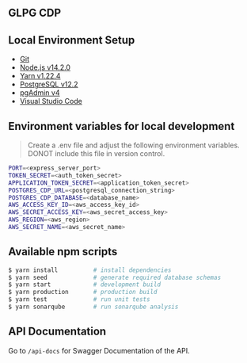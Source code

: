 ## GLPG CDP

## Local Environment Setup
- [Git](https://git-scm.com/)
- [Node.js v14.2.0](https://nodejs.org/en/)
- [Yarn v1.22.4](https://classic.yarnpkg.com/en/docs/install/#windows-stable)
- [PostgreSQL v12.2](https://www.enterprisedb.com/downloads/postgres-postgresql-downloads)
- [pgAdmin v4](https://www.pgadmin.org/)
- [Visual Studio Code](https://code.visualstudio.com/)

## Environment variables for local development
> Create a .env file and adjust the following environment variables. DONOT include this file in version control.

```bash
PORT=<express_server_port>
TOKEN_SECRET=<auth_token_secret>
APPLICATION_TOKEN_SECRET=<application_token_secret>
POSTGRES_CDP_URL=<postgresql_connection_string>
POSTGRES_CDP_DATABASE=<database_name>
AWS_ACCESS_KEY_ID=<aws_access_key_id>
AWS_SECRET_ACCESS_KEY=<aws_secret_access_key>
AWS_REGION=<aws_region>
AWS_SECRET_NAME=<aws_secret_name>
```

## Available npm scripts
```bash
$ yarn install          # install dependencies
$ yarn seed             # generate required database schemas
$ yarn start            # development build
$ yarn production       # production build
$ yarn test             # run unit tests
$ yarn sonarqube        # run sonarqube analysis
```

## API Documentation
Go to `/api-docs` for Swagger Documentation of the API.
